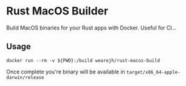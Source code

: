 # Rust MacOS Builder

Build MacOS binaries for your Rust apps with Docker. Useful for CI...

## Usage

```
docker run --rm -v ${PWD}:/build wearejh/rust-macos-build
```

Once complete you're binary will be available in `target/x86_64-apple-darwin/release`
